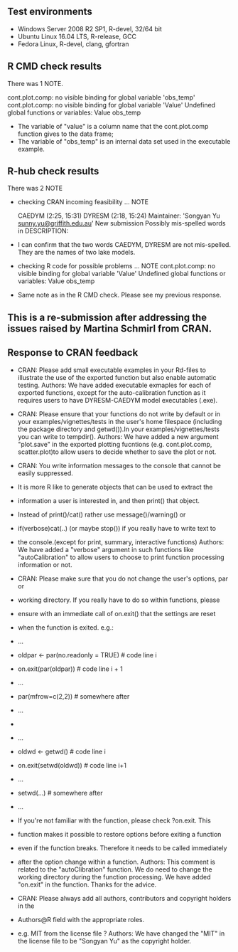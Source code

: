 ## Test environments
* Windows Server 2008 R2 SP1, R-devel, 32/64 bit
* Ubuntu Linux 16.04 LTS, R-release, GCC
* Fedora Linux, R-devel, clang, gfortran

## R CMD check results
There was 1 NOTE.

cont.plot.comp: no visible binding for global variable 'obs_temp'
cont.plot.comp: no visible binding for global variable 'Value'
Undefined global functions or variables:
Value obs_temp

* The variable of "value" is a column name that the cont.plot.comp function gives to the data frame;
* The variable of "obs_temp" is an internal data set used in the executable example.

## R-hub check results
There was 2 NOTE

* checking CRAN incoming feasibility ... NOTE

  CAEDYM (2:25, 15:31)
  DYRESM (2:18, 15:24)
Maintainer: 'Songyan Yu <sunny.yu@griffith.edu.au>'
New submission
Possibly mis-spelled words in DESCRIPTION:

* I can confirm that the two words CAEDYM, DYRESM are not mis-spelled. They are the names of two lake models.

* checking R code for possible problems ... NOTE
  cont.plot.comp: no visible binding for global variable 'Value'
  Undefined global functions or variables:
    Value obs_temp

* Same note as in the R CMD check. Please see my previous response.

## This is a re-submission after addressing the issues raised by Martina Schmirl from CRAN.

## Response to CRAN feedback
* CRAN: Please add small executable examples in your Rd-files to illustrate the use of the exported function but also enable automatic testing.
Authors: We have added executable exmaples for each of exported functions, except for the auto-calibration function as it requires users to have DYRESM-CAEDYM model executables (.exe).

* CRAN: Please ensure that your functions do not write by default or in your examples/vignettes/tests in the user's home filespace (including the package directory and getwd()).In your examples/vignettes/tests you can write to tempdir().
Authors: We have added a new argument "plot.save" in the exported plotting fucntions (e.g. cont.plot.comp, scatter.plot)to allow users to decide whether to save the plot or not.

* CRAN: You write information messages to the console that cannot be easily suppressed.
* It is more R like to generate objects that can be used to extract the 
* information a user is interested in, and then print() that object.
* Instead of print()/cat() rather use message()/warning() or 
* if(verbose)cat(..) (or maybe stop()) if you really have to write text to 
* the console.(except for print, summary, interactive functions)
Authors: We have added a "verbose" argument in such functions like "autoCalibration" to allow users to choose to print function processing information or not.

* CRAN: Please make sure that you do not change the user's options, par or 
* working directory. If you really have to do so within functions, please 
* ensure with an immediate call of on.exit() that the settings are reset 
* when the function is exited. e.g.:
* ...
* oldpar <- par(no.readonly = TRUE) # code line i
* on.exit(par(oldpar)) # code line i + 1
* ...
* par(mfrow=c(2,2)) # somewhere after
* ...
*
* ...
* oldwd <- getwd() # code line i
* on.exit(setwd(oldwd)) # code line i+1
* ...
* setwd(...) # somewhere after
* ...
* If you're not familiar with the function, please check ?on.exit. This 
* function makes it possible to restore options before exiting a function 
* even if the function breaks. Therefore it needs to be called immediately 
* after the option change within a function.
Authors: This comment is related to the "autoClibration" function.
We do need to change the working directory during the function processing.
We have added "on.exit" in the function. Thanks for the advice.

* CRAN: Please always add all authors, contributors and copyright holders in the 
* Authors@R field with the appropriate roles.
* e.g. MIT from the license file ?
Authors: We have changed the "MIT" in the license file to be "Songyan Yu" as the copyright holder.
